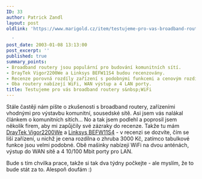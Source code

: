 ```yaml
---
ID: 33
author: Patrick Zandl
layout: post
oldlink: 'https://www.marigold.cz/item/testujeme-pro-vas-broadband-routery-s-wifi

  '
post_date: 2003-01-08 13:13:00
post_excerpt: ''
published: true
summary_points:
- Broadband routery jsou populární pro budování komunitních sítí.
- DrayTek Vigor2200We a Linksys BEFW11S4 budou recenzovány.
- Recenze porovná rozdíly zařízení s podobnými funkcemi a cenovým rozdílem 3000 Kč.
- Oba routery nabízejí WiFi, WAN výstup a 4 LAN porty.
title: Testujeme pro vás broadband routery s&nbsp;WiFi
---
```


<p>
Stále častěji nám píšte o zkušenosti s broadband routery, zařízeními vhodnými pro výstavbu komunitní, sousedské sítě. Asi jsem vás nalákal článkem o komunitních sítích... No a tak jsem podlehl a poprosil jsem několik firem, aby mi zapůjčily své zázraky do recenze. Takže tu mám <A href="#">DrayTek Vigor2200We</A> a <A href="#">Linksys BEFW11S4</A> - v recenzi se dozvíte, čím se liší zařízení, u nichž je cena rozdílna o zhruba 3000 Kč, zatímco tabulkové funkce jsou velmi podobné. Obě mašinky nabízejí WiFi na dvou anténách, výstup do WAN sítě a 4 10/100 Mbit porty pro LAN. </p>

<p>
Bude s tím chvilka prace, takže si tak dva týdny počkejte - ale myslím, že to bude stát za to. Alespoň doufám :)</p>